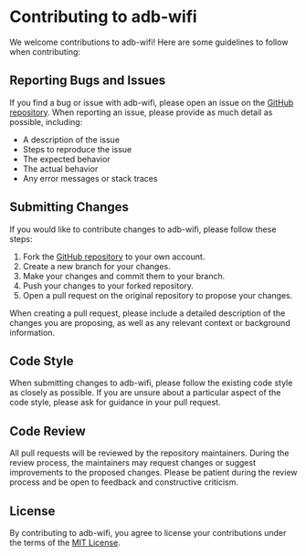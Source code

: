 # Contributing to adb-wifi

We welcome contributions to adb-wifi! Here are some guidelines to follow when contributing:

## Reporting Bugs and Issues

If you find a bug or issue with adb-wifi, please open an issue on the [GitHub repository](https://github.com/nerandell/adb-wifi/issues). When reporting an issue, please provide as much detail as possible, including:

- A description of the issue
- Steps to reproduce the issue
- The expected behavior
- The actual behavior
- Any error messages or stack traces

## Submitting Changes

If you would like to contribute changes to adb-wifi, please follow these steps:

1. Fork the [GitHub repository](https://github.com/nerandell/adb-wifi) to your own account.
2. Create a new branch for your changes.
3. Make your changes and commit them to your branch.
4. Push your changes to your forked repository.
5. Open a pull request on the original repository to propose your changes.

When creating a pull request, please include a detailed description of the changes you are proposing, as well as any relevant context or background information.

## Code Style

When submitting changes to adb-wifi, please follow the existing code style as closely as possible. If you are unsure about a particular aspect of the code style, please ask for guidance in your pull request.

## Code Review

All pull requests will be reviewed by the repository maintainers. During the review process, the maintainers may request changes or suggest improvements to the proposed changes. Please be patient during the review process and be open to feedback and constructive criticism.

## License

By contributing to adb-wifi, you agree to license your contributions under the terms of the [MIT License](https://github.com/nerandell/adb-wifi/blob/main/LICENSE).
